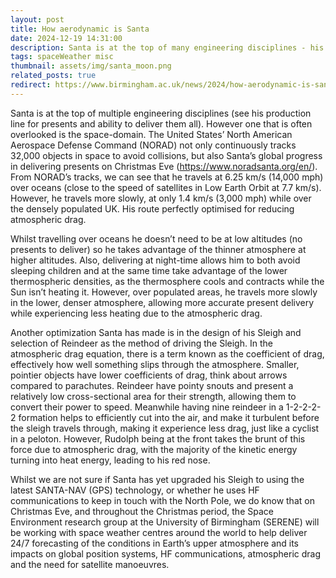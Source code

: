```yaml
---
layout: post
title: How aerodynamic is Santa
date: 2024-12-19 14:31:00
description: Santa is at the top of many engineering disciplines - his production line for presents, for example. However one that is often overlooked is the space-domain (Redirect to University of Birmingham News page)
tags: spaceWeather misc
thumbnail: assets/img/santa_moon.png
related_posts: true
redirect: https://www.birmingham.ac.uk/news/2024/how-aerodynamic-is-santa
---
```


Santa is at the top of multiple engineering disciplines (see his production line for presents and ability to deliver them all). However one that is often overlooked is the space-domain. The United States’ North American Aerospace Defense Command (NORAD) not only continuously tracks 32,000 objects in space to avoid collisions, but also Santa’s global progress in delivering presents on Christmas Eve (https://www.noradsanta.org/en/). From NORAD’s tracks, we can see that he travels at 6.25 km/s (14,000 mph) over oceans (close to the speed of satellites in Low Earth Orbit at 7.7 km/s). However, he travels more slowly, at only 1.4 km/s (3,000 mph) while over the densely populated UK. His route perfectly optimised for reducing atmospheric drag.

Whilst travelling over oceans he doesn’t need to be at low altitudes (no presents to deliver) so he takes advantage of the thinner atmosphere at higher altitudes. Also, delivering at night-time allows him to both avoid sleeping children and at the same time take advantage of the lower thermospheric densities, as the thermosphere cools and contracts while the Sun isn’t heating it. However, over populated areas, he travels more slowly in the lower, denser atmosphere, allowing more accurate present delivery while experiencing less heating due to the atmospheric drag.

Another optimization Santa has made is in the design of his Sleigh and selection of Reindeer as the method of driving the Sleigh. In the atmospheric drag equation, there is a term known as the coefficient of drag, effectively how well something slips through the atmosphere. Smaller, pointier objects have lower coefficients of drag, think about arrows compared to parachutes. Reindeer have pointy snouts and present a relatively low cross-sectional area for their strength, allowing them to convert their power to speed. Meanwhile having nine reindeer in a 1-2-2-2-2 formation helps to efficiently cut into the air, and make it turbulent before the sleigh travels through, making it experience less drag, just like a cyclist in a peloton. However, Rudolph being at the front takes the brunt of this force due to atmospheric drag, with the majority of the kinetic energy turning into heat energy, leading to his red nose.

Whilst we are not sure if Santa has yet upgraded his Sleigh to using the latest SANTA-NAV (GPS) technology, or whether he uses HF communications to keep in touch with the North Pole, we do know that on Christmas Eve, and throughout the Christmas period, the Space Environment research group at the University of Birmingham (SERENE) will be working with space weather centres around the world to help deliver 24/7 forecasting of the conditions in Earth’s upper atmosphere and its impacts on global position systems, HF communications, atmospheric drag and the need for satellite manoeuvres.
